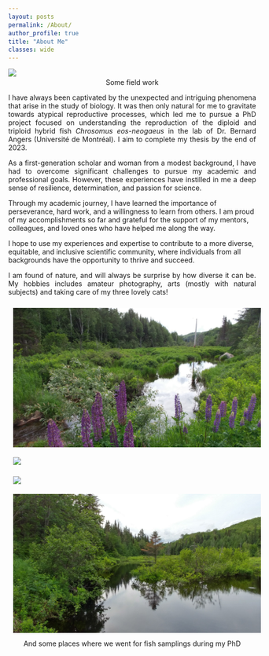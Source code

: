 ```yaml
---
layout: posts
permalink: /About/
author_profile: true
title: "About Me"
classes: wide
---
```


<img width="600px" src="../assets/images/About5.jpg" class="center" />
<figcaption style="text-align: center">Some field work</figcaption>



<p align="justify">
I have always been captivated by the unexpected and intriguing phenomena that arise in the study of biology. It was then only natural for me to gravitate towards atypical reproductive processes, which led me to pursue a PhD project focused on understanding the reproduction of the diploid and triploid hybrid fish <i>Chrosomus eos-neogaeus</i> in the lab of Dr. Bernard Angers (Université de Montréal). I aim to complete my thesis by the end of 2023. 
</p>

<p align="justify">
As a first-generation scholar and woman from a modest background, I have had to overcome significant challenges to pursue my academic and professional goals. However, these experiences have instilled in me a deep sense of resilience, determination, and passion for science.

Through my academic journey, I have learned the importance of perseverance, hard work, and a willingness to learn from others. I am proud of my accomplishments so far and grateful for the support of my mentors, colleagues, and loved ones who have helped me along the way.

I hope to use my experiences and expertise to contribute to a more diverse, equitable, and inclusive scientific community, where individuals from all backgrounds have the opportunity to thrive and succeed.
</p>


<p align="justify">
I am found of nature, and will always be surprise by how diverse it can be. My hobbies includes amateur photography, arts (mostly with natural subjects) and taking care of my three lovely cats! 
</p>

<img style="Padding: 10px 10px 10px 10px; float:left;" width="525px" src="../assets/images/About1.jpg"/>
<img style="Padding: 10px 10px 10px 10px;" width="525px" src="../assets/images/About2.jpg"/>
<img style="Padding: 10px 10px 10px 10px;float:left;" width="525px" src="../assets/images/About3.jpg"/>
<img style="Padding: 10px 10px 10px 10px;" width="525px" src="../assets/images/About6.jpg"/>
<figcaption style="text-align: center">And some places where we went for fish samplings during my PhD</figcaption>